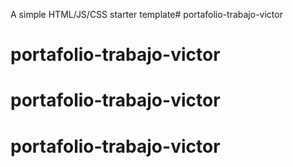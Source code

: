 A simple HTML/JS/CSS starter template# portafolio-trabajo-victor
# portafolio-trabajo-victor
# portafolio-trabajo-victor
# portafolio-trabajo-victor
